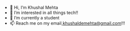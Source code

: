 - 👋 Hi, I’m Khushal Mehta
- 👀 I’m interested in all things tech!!
- 🌱 I’m currently a student 
- 📫 Reach me on my email,khushaldemehta@gmail.com!!!

<!---
Khushal-Mehta/Khushal-Mehta is a ✨ special ✨ repository because its `README.md` (this file) appears on your GitHub profile.
You can click the Preview link to take a look at your changes.
--->
